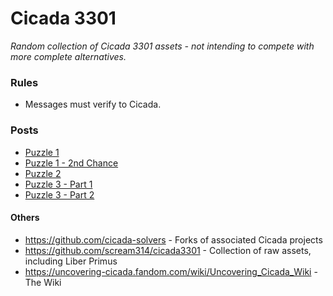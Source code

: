 # Cicada 3301
_Random collection of Cicada 3301 assets - not intending to compete with more complete alternatives._

### Rules

 * Messages must verify to Cicada.

### Posts

 * [Puzzle 1](https://connortumbleson.com/2019/09/30/the-cicada-3301-mystery/)
 * [Puzzle 1 - 2nd Chance](https://connortumbleson.com/2021/04/12/the-cicada-3301-mystery-puzzle-1-extra/)
 * [Puzzle 2](https://connortumbleson.com/2021/01/25/the-cicada-3301-mystery-puzzle-2/)
 * [Puzzle 3 - Part 1](https://connortumbleson.com/2021/02/15/the-cicada-3301-mystery-puzzle-3-part1/)
 * [Puzzle 3 - Part 2](https://connortumbleson.com/2024/02/05/the-cicada-3301-mystery-puzzle-3-solve-part-2/)

#### Others

 * https://github.com/cicada-solvers - Forks of associated Cicada projects
 * https://github.com/scream314/cicada3301 - Collection of raw assets, including Liber Primus
 * https://uncovering-cicada.fandom.com/wiki/Uncovering_Cicada_Wiki - The Wiki
